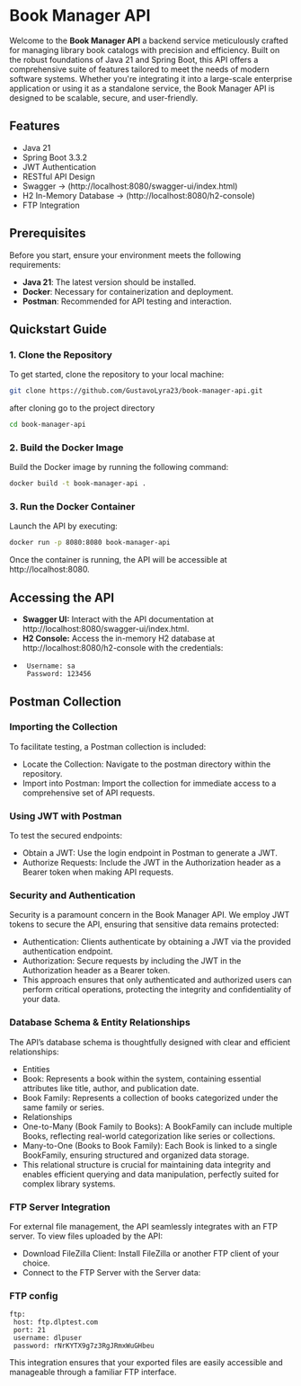 # Book Manager API

Welcome to the **Book Manager API** a backend service meticulously crafted for managing library book catalogs with precision and efficiency. Built on the robust foundations of Java 21 and Spring Boot, this API offers a comprehensive suite of features tailored to meet the needs of modern software systems. Whether you're integrating it into a large-scale enterprise application or using it as a standalone service, the Book Manager API is designed to be scalable, secure, and user-friendly.

## Features

-  Java 21
-  Spring Boot 3.3.2
-  JWT Authentication
-  RESTful API Design 
-  Swagger -> (http://localhost:8080/swagger-ui/index.html)
-  H2 In-Memory Database -> (http://localhost:8080/h2-console)
-  FTP Integration
## Prerequisites

Before you start, ensure your environment meets the following requirements:

- **Java 21**: The latest version should be installed.
- **Docker**: Necessary for containerization and deployment.
- **Postman**: Recommended for API testing and interaction.

## Quickstart Guide

### 1. Clone the Repository

To get started, clone the repository to your local machine:

```bash
git clone https://github.com/GustavoLyra23/book-manager-api.git
```
after cloning go to the project directory
```bash
cd book-manager-api
```

### 2. Build the Docker Image
Build the Docker image by running the following command:

```bash
docker build -t book-manager-api .
```
### 3. Run the Docker Container
Launch the API by executing:

```bash
docker run -p 8080:8080 book-manager-api
```

Once the container is running, the API will be accessible at http://localhost:8080.

## Accessing the API
- **Swagger UI:** Interact with the API documentation at http://localhost:8080/swagger-ui/index.html.
- **H2 Console:** Access the in-memory H2 database at http://localhost:8080/h2-console with the credentials:
-      Username: sa
       Password: 123456
 
## Postman Collection
### Importing the Collection
To facilitate testing, a Postman collection is included:

- Locate the Collection: Navigate to the postman directory within the repository.
- Import into Postman: Import the collection for immediate access to a comprehensive set of API requests.

### Using JWT with Postman
To test the secured endpoints:

- Obtain a JWT: Use the login endpoint in Postman to generate a JWT.
- Authorize Requests: Include the JWT in the Authorization header as a Bearer token when making API requests.

### Security and Authentication
Security is a paramount concern in the Book Manager API. We employ JWT tokens to secure the API, ensuring that sensitive data remains protected:

- Authentication: Clients authenticate by obtaining a JWT via the provided authentication endpoint.
- Authorization: Secure requests by including the JWT in the Authorization header as a Bearer token.
- This approach ensures that only authenticated and authorized users can perform critical operations, protecting the integrity and confidentiality of your data.

### Database Schema & Entity Relationships
The API’s database schema is thoughtfully designed with clear and efficient relationships:

- Entities
- Book: Represents a book within the system, containing essential attributes like title, author, and publication date.
- Book Family: Represents a collection of books categorized under the same family or series.
- Relationships
- One-to-Many (Book Family to Books): A BookFamily can include multiple Books, reflecting real-world categorization like series or collections.
- Many-to-One (Books to Book Family): Each Book is linked to a single BookFamily, ensuring structured and organized data storage.
- This relational structure is crucial for maintaining data integrity and enables efficient querying and data manipulation, perfectly suited for complex library systems.

### FTP Server Integration
For external file management, the API seamlessly integrates with an FTP server. To view files uploaded by the API:

- Download FileZilla Client: Install FileZilla or another FTP client of your choice.
- Connect to the FTP Server with the Server data:
 ### FTP config
    ftp:
     host: ftp.dlptest.com
     port: 21
     username: dlpuser
     password: rNrKYTX9g7z3RgJRmxWuGHbeu

This integration ensures that your exported files are easily accessible and manageable through a familiar FTP interface.
